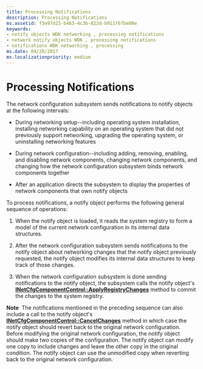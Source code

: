 ```yaml
---
title: Processing Notifications
description: Processing Notifications
ms.assetid: f3e97d23-b463-4c3b-822d-b911f6fbe00e
keywords:
- notify objects WDK networking , processing notifications
- network notify objects WDK , processing notifications
- notifications WDK networking , processing
ms.date: 04/20/2017
ms.localizationpriority: medium
---
```


# Processing Notifications





The network configuration subsystem sends notifications to notify objects at the following intervals:

-   During networking setup--including operating system installation, installing networking capability on an operating system that did not previously support networking, upgrading the operating system, or uninstalling networking features

-   During network configuration--including adding, removing, enabling, and disabling network components, changing network components, and changing how the network configuration subsystem binds network components together

-   After an application directs the subsystem to display the properties of network components that own notify objects

To process notifications, a notify object performs the following general sequence of operations:

1.  When the notify object is loaded, it reads the system registry to form a model of the current network configuration in its internal data structures.

2.  After the network configuration subsystem sends notifications to the notify object about networking changes that the notify object previously requested, the notify object modifies its internal data structures to keep track of those changes.

3.  When the network configuration subsystem is done sending notifications to the notify object, the subsystem calls the notify object's [**INetCfgComponentControl::ApplyRegistryChanges**](https://docs.microsoft.com/previous-versions/windows/hardware/network/ff547727(v=vs.85)) method to commit the changes to the system registry.

**Note**  The notifications mentioned in the preceding sequence can also include a call to the notify object's [**INetCfgComponentControl::CancelChanges**](https://docs.microsoft.com/previous-versions/windows/hardware/network/ff547728(v=vs.85)) method in which case the notify object should revert back to the original network configuration.
Before modifying the original network configuration, the notify object should make two copies of the configuration. The notify object can modify one copy to include changes and leave the other copy in the original condition. The notify object can use the unmodified copy when reverting back to the original network configuration.

 

 

 





